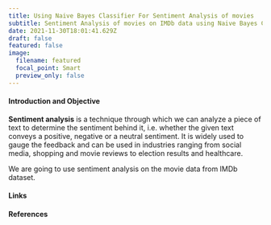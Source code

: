 ```yaml
---
title: Using Naive Bayes Classifier For Sentiment Analysis of movies
subtitle: Sentiment Analysis of movies on IMDb data using Naive Bayes Classifier
date: 2021-11-30T18:01:41.629Z
draft: false
featured: false
image:
  filename: featured
  focal_point: Smart
  preview_only: false
---
```

#### Introduction and Objective

**Sentiment analysis** is a technique through which we can analyze a piece of text to determine the sentiment behind it, i.e. whether the given text conveys a positive, negative or a neutral sentiment. It is widely used to gauge the feedback and can be used in industries ranging from social media, shopping and movie reviews to election results and healthcare.

We are going to use sentiment analysis on the movie data from IMDb dataset.



#### Links



#### References